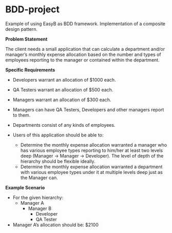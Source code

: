 BDD-project
===========

Example of using EasyB as BDD framework. Implementation of a composite design pattern.

**Problem Statement**

The client needs a small application that can calculate a department and/or manager’s monthly expense allocation based on the number and types of employees reporting to the manager or contained within the department.

**Specific Requirements**

- Developers warrant an allocation of $1000 each.
- QA Testers warrant an allocation of $500 each.
- Managers warrant an allocation of $300 each.
- Managers can have QA Testers, Developers and other managers report to them.
- Departments consist of any kinds of employees.
- Users of this application should be able to:

   - 	Determine the monthly expense allocation warranted a manager who has various employee types reporting to him/her at least two levels deep (Manager -> Manager -> Developer). The level of depth of the hierarchy should be flexible ideally.
   - 	Determine the monthly expense allocation warranted a department with various employee types under it at multiple levels deep just as the Manager can.
   
   
**Example Scenario**
 - For the given hierarchy:
   - Manager A
      -	Manager B
           - 	Developer
           - 	QA Tester
 - Manager A’s allocation should be: $2100




